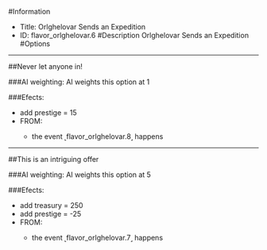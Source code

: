 #Information
 - Title: Orlghelovar Sends an Expedition
 - ID: flavor_orlghelovar.6
#Description
Orlghelovar Sends an Expedition
#Options

___
##Never let anyone in!

###AI weighting:
AI weights this option at 1


###Efects:<ul><li>add prestige = 15</li><li>FROM:</li><ul><li>the event ˻flavor_orlghelovar.8˼ happens</li></ul></ul>

___
##This is an intriguing offer

###AI weighting:
AI weights this option at 5


###Efects:<ul><li>add treasury = 250</li><li>add prestige = -25</li><li>FROM:</li><ul><li>the event ˻flavor_orlghelovar.7˼ happens</li></ul></ul>
